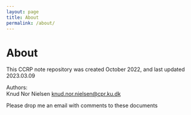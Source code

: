 ```yaml
---
layout: page
title: About
permalink: /about/
---
```

# About

This CCRP note repository was created October 2022, and last updated 2023.03.09

Authors: 	
    Knud Nor Nielsen 
    knud.nor.nielsen@cpr.ku.dk 

Please drop me an email with comments to these documents